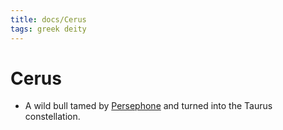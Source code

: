 ```yaml
---
title: docs/Cerus
tags: greek deity
---
```


# Cerus 
- A wild bull tamed by [Persephone](Persephone.md.md) and turned into the Taurus constellation.